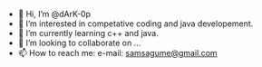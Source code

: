 - 👋 Hi, I’m @dArK-0p
- 👀 I’m interested in competative coding and java developement.
- 🌱 I’m currently learning c++ and java.
- 💞️ I’m looking to collaborate on ...
- 📫 How to reach me: e-mail: samsagume@gmail.com

<!---
dArK-0p/dArK-0p is a ✨ special ✨ repository because its `README.md` (this file) appears on your GitHub profile.
You can click the Preview link to take a look at your changes.
--->
